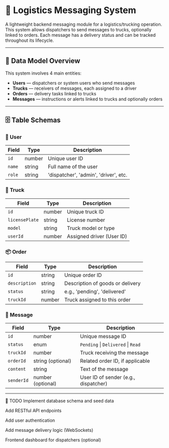 # 🚛 Logistics Messaging System

A lightweight backend messaging module for a logistics/trucking operation. This system allows dispatchers to send messages to trucks, optionally linked to orders. Each message has a delivery status and can be tracked throughout its lifecycle.

---

## 📐 Data Model Overview

This system involves 4 main entities:

- **Users** — dispatchers or system users who send messages
- **Trucks** — receivers of messages, each assigned to a driver
- **Orders** — delivery tasks linked to trucks
- **Messages** — instructions or alerts linked to trucks and optionally orders

---

## 🗄️ Table Schemas

### 🧑 User

| Field   | Type     | Description                         |
|---------|----------|-------------------------------------|
| `id`    | number   | Unique user ID                      |
| `name`  | string   | Full name of the user               |
| `role`  | string   | 'dispatcher', 'admin', 'driver', etc.|

### 🚚 Truck

| Field          | Type     | Description                      |
|----------------|----------|----------------------------------|
| `id`           | number   | Unique truck ID                  |
| `licensePlate` | string   | License number                   |
| `model`        | string   | Truck model or type              |
| `userId`       | number   | Assigned driver (User ID)        |

### 📦 Order

| Field         | Type     | Description                     |
|---------------|----------|---------------------------------|
| `id`          | string   | Unique order ID                 |
| `description` | string   | Description of goods or delivery|
| `status`      | string   | e.g., 'pending', 'delivered'    |
| `truckId`     | number   | Truck assigned to this order    |

### 💬 Message

| Field      | Type             | Description                                |
|------------|------------------|--------------------------------------------|
| `id`       | number           | Unique message ID                          |
| `status`   | enum             | `Pending` \| `Delivered` \| `Read`         |
| `truckId`  | number           | Truck receiving the message                |
| `orderId`  | string (optional)| Related order ID, if applicable            |
| `content`  | string           | Text of the message                        |
| `senderId` | number (optional)| User ID of sender (e.g., dispatcher)       |

---

🚧 TODO
 Implement database schema and seed data

 Add RESTful API endpoints

 Add user authentication 

 Add message delivery logic (WebSockets)

 Frontend dashboard for dispatchers (optional)